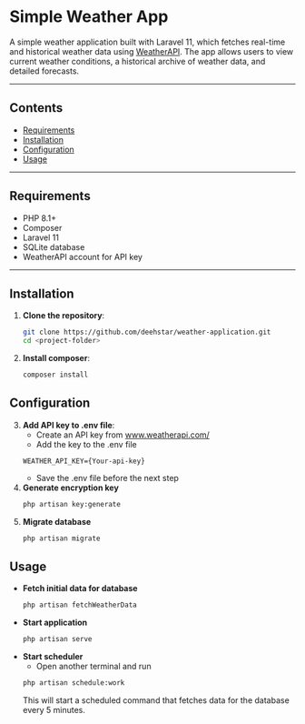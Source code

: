 # Simple Weather App

A simple weather application built with Laravel 11, which fetches real-time and historical weather data using [WeatherAPI](https://www.weatherapi.com/docs/). The app allows users to view current weather conditions, a historical archive of weather data, and detailed forecasts.

---

## **Contents**
- [Requirements](#requirements)
- [Installation](#installation)
- [Configuration](#configuration)
- [Usage](#usage)
---

## **Requirements**
- PHP 8.1+
- Composer
- Laravel 11
- SQLite database
- WeatherAPI account for API key

---

## **Installation**

1. **Clone the repository**:
   ```bash
   git clone https://github.com/deehstar/weather-application.git
   cd <project-folder>
   ```
2. **Install composer**:
   ```bash
   composer install
   ```
## **Configuration**

3. **Add API key to .env file**:
   - Create an API key from www.weatherapi.com/
   - Add the key to the .env file
   ```
   WEATHER_API_KEY={Your-api-key}
   ```
   - Save the .env file before the next step
4. **Generate encryption key**
   ```bash
   php artisan key:generate
   ```
5. **Migrate database**
   ```bash
   php artisan migrate
   ```
## **Usage**

- **Fetch initial data for database**
   ```bash
   php artisan fetchWeatherData
   ```
- **Start application**
  ```bash
  php artisan serve
  ```
- **Start scheduler**
   - Open another terminal and run
  ```bash
  php artisan schedule:work
  ```
  This will start a scheduled command that fetches data for the database 
  every 5 minutes.
